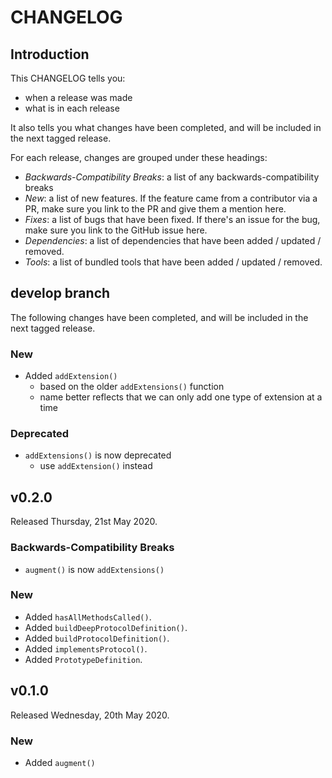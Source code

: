 # CHANGELOG

## Introduction

This CHANGELOG tells you:

* when a release was made
* what is in each release

It also tells you what changes have been completed, and will be included in the next tagged release.

For each release, changes are grouped under these headings:

* _Backwards-Compatibility Breaks_: a list of any backwards-compatibility breaks
* _New_: a list of new features. If the feature came from a contributor via a PR, make sure you link to the PR and give them a mention here.
* _Fixes_: a list of bugs that have been fixed. If there's an issue for the bug, make sure you link to the GitHub issue here.
* _Dependencies_: a list of dependencies that have been added / updated / removed.
* _Tools_: a list of bundled tools that have been added / updated / removed.

## develop branch

The following changes have been completed, and will be included in the next tagged release.

### New

* Added `addExtension()`
  - based on the older `addExtensions()` function
  - name better reflects that we can only add one type of extension at a time

### Deprecated

* `addExtensions()` is now deprecated
  - use `addExtension()` instead

## v0.2.0

Released Thursday, 21st May 2020.

### Backwards-Compatibility Breaks

* `augment()` is now `addExtensions()`

### New

* Added `hasAllMethodsCalled()`.
* Added `buildDeepProtocolDefinition()`.
* Added `buildProtocolDefinition()`.
* Added `implementsProtocol()`.
* Added `PrototypeDefinition`.

## v0.1.0

Released Wednesday, 20th May 2020.

### New

* Added `augment()`
